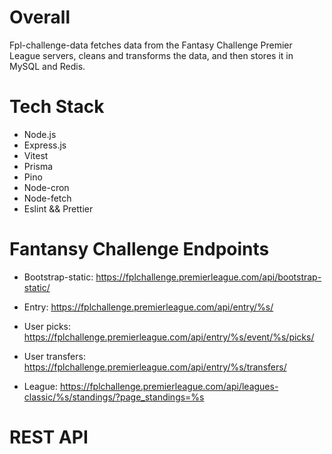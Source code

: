 # Overall

Fpl-challenge-data fetches data from the Fantasy Challenge Premier League servers, cleans and transforms the data, and then stores it in MySQL and Redis.

# Tech Stack

- Node.js
- Express.js
- Vitest
- Prisma
- Pino
- Node-cron
- Node-fetch
- Eslint && Prettier

# Fantansy Challenge Endpoints

- Bootstrap-static: https://fplchallenge.premierleague.com/api/bootstrap-static/

- Entry: https://fplchallenge.premierleague.com/api/entry/%s/

- User picks: https://fplchallenge.premierleague.com/api/entry/%s/event/%s/picks/

- User transfers: https://fplchallenge.premierleague.com/api/entry/%s/transfers/

- League: https://fplchallenge.premierleague.com/api/leagues-classic/%s/standings/?page_standings=%s

# REST API
